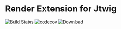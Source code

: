 # Render Extension for Jtwig

[![Build Status](https://travis-ci.org/jtwig/jtwig-render-extension.svg?branch=master)](https://travis-ci.org/jtwig/jtwig-render-extension)
[![codecov](https://codecov.io/gh/jtwig/jtwig-render-extension/branch/master/graph/badge.svg)](https://codecov.io/gh/jtwig/jtwig-render-extension)
[![Download](https://api.bintray.com/packages/jtwig/maven/jtwig-render-extension/images/download.svg) ](https://bintray.com/jtwig/maven/jtwig-render-extension/_latestVersion)
